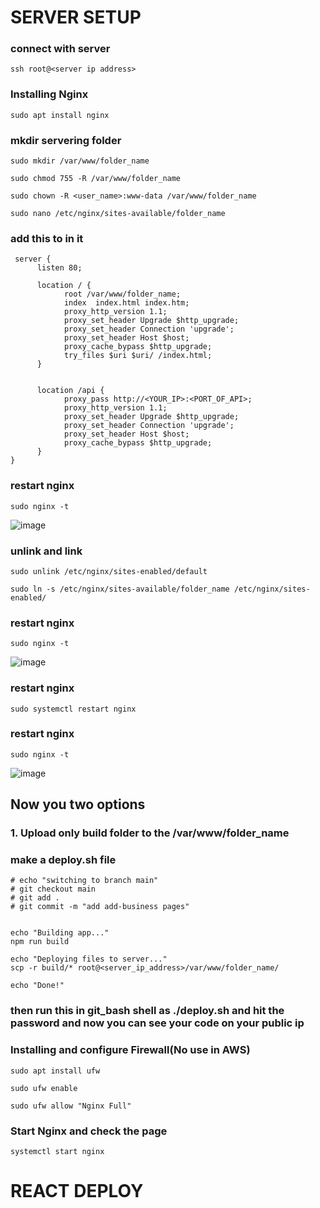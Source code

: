 # SERVER SETUP

### connect with server
    ssh root@<server ip address> 
    
### Installing Nginx
    sudo apt install nginx
    
### mkdir servering folder
    sudo mkdir /var/www/folder_name
```
sudo chmod 755 -R /var/www/folder_name
```   
    sudo chown -R <user_name>:www-data /var/www/folder_name
```
sudo nano /etc/nginx/sites-available/folder_name
```
 ### add this to in it
     
     server {
          listen 80;

          location / {
                root /var/www/folder_name;
                index  index.html index.htm;
                proxy_http_version 1.1;
                proxy_set_header Upgrade $http_upgrade;
                proxy_set_header Connection 'upgrade';
                proxy_set_header Host $host;
                proxy_cache_bypass $http_upgrade;
                try_files $uri $uri/ /index.html;
          }


          location /api {
                proxy_pass http://<YOUR_IP>:<PORT_OF_API>;
                proxy_http_version 1.1;
                proxy_set_header Upgrade $http_upgrade;
                proxy_set_header Connection 'upgrade';
                proxy_set_header Host $host;
                proxy_cache_bypass $http_upgrade;
          }
    }

### restart nginx
    sudo nginx -t
  ![image](https://user-images.githubusercontent.com/98096047/233639231-28c1733d-85c1-4fd7-a6f9-35a6c3e07423.png)

### unlink and link
    sudo unlink /etc/nginx/sites-enabled/default
```   
sudo ln -s /etc/nginx/sites-available/folder_name /etc/nginx/sites-enabled/
```           
        
### restart nginx
    sudo nginx -t
  ![image](https://user-images.githubusercontent.com/98096047/233639231-28c1733d-85c1-4fd7-a6f9-35a6c3e07423.png)

### restart nginx
    sudo systemctl restart nginx


### restart nginx
    sudo nginx -t
  ![image](https://user-images.githubusercontent.com/98096047/233639231-28c1733d-85c1-4fd7-a6f9-35a6c3e07423.png)


## Now you two options
### 1. Upload only build folder to the /var/www/folder_name
### make a deploy.sh file 
    # echo "switching to branch main"
    # git checkout main
    # git add .
    # git commit -m "add add-business pages"


    echo "Building app..."
    npm run build

    echo "Deploying files to server..."
    scp -r build/* root@<server_ip_address>/var/www/folder_name/

    echo "Done!"
        
### then run this in git_bash shell as ./deploy.sh and hit the password and now you can see your code on your public ip

### Installing and configure Firewall(No use in AWS)
    sudo apt install ufw
    
    sudo ufw enable
    
    sudo ufw allow "Nginx Full"

### Start Nginx and check the page
    systemctl start nginx

# REACT DEPLOY

